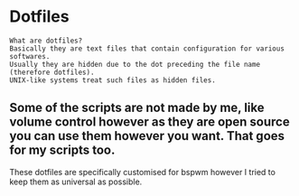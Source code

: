 # Dotfiles
    What are dotfiles?
    Basically they are text files that contain configuration for various softwares.
    Usually they are hidden due to the dot preceding the file name (therefore dotfiles).
    UNIX-like systems treat such files as hidden files.

## Some of the scripts are not made by me, like volume control however as they are open source you can use them however you want. That goes for my scripts too.

These dotfiles are specifically customised for bspwm however I tried to keep them as universal as possible.


